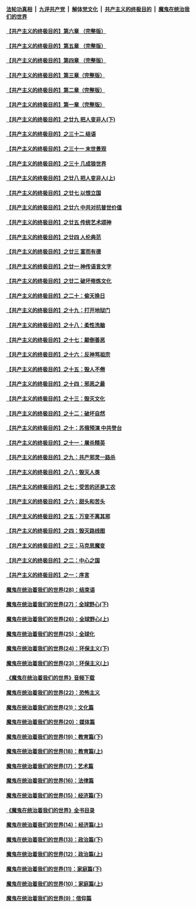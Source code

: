 

####  [法轮功真相](../../../../basic/blob/master/README.md?t=06071831) &nbsp;|&nbsp; [九评共产党](../../../../9ping.md/blob/master/README.md?t=06071831) &nbsp;|&nbsp; [解体党文化](../../../../jtdwh.md/blob/master/README.md?t=06071831)  &nbsp;|&nbsp; [共产主义的终极目的](../../../../gczydzjmd.md/blob/master/README.md?t=06071831) &nbsp;|&nbsp; [魔鬼在统治我们的世界](../../../../mgztzwmdsj.md/blob/master/README.md?t=06071831) 

#### [【共产主义的终极目的】第六章 （完整版）](../pages/nsc422/n11428913.md?t=06071831) 

#### [【共产主义的终极目的】第五章 （完整版）](../pages/nsc422/n11428912.md?t=06071831) 

#### [【共产主义的终极目的】第四章 （完整版）](../pages/nsc422/n11428907.md?t=06071831) 

#### [【共产主义的终极目的】第三章（完整版）](../pages/nsc422/n11428848.md?t=06071831) 

#### [【共产主义的终极目的】第二章（完整版）](../pages/nsc422/n11428831.md?t=06071831) 

#### [【共产主义的终极目的】第一章（完整版）](../pages/nsc422/n11417651.md?t=06071831) 

#### [【共产主义的终极目的】之廿九 把人变非人(下)](../pages/nsc422/n11344140.md?t=06071831) 

#### [【共产主义的终极目的】之三十二 结语](../pages/nsc422/n11360535.md?t=06071831) 

#### [【共产主义的终极目的】之三十一 末世景观](../pages/nsc422/n11351129.md?t=06071831) 

#### [【共产主义的终极目的】之三十 几成狼世界](../pages/nsc422/n11348280.md?t=06071831) 

#### [【共产主义的终极目的】之廿八 把人变非人(上)](../pages/nsc422/n11340492.md?t=06071831) 

#### [【共产主义的终极目的】之廿七 以恨立国](../pages/nsc422/n11336944.md?t=06071831) 

#### [【共产主义的终极目的】之廿六 中共对抗普世价值](../pages/nsc422/n11324785.md?t=06071831) 

#### [【共产主义的终极目的】之廿五 传统艺术颂神](../pages/nsc422/n11296396.md?t=06071831) 

#### [【共产主义的终极目的】之廿四 人伦典范](../pages/nsc422/n11296397.md?t=06071831) 

#### [【共产主义的终极目的】之廿三 富而有德](../pages/nsc422/n11283598.md?t=06071831) 

#### [【共产主义的终极目的】之廿一 神传语言文字](../pages/nsc422/n11263265.md?t=06071831) 

#### [【共产主义的终极目的】之廿二 破坏修炼文化](../pages/nsc422/n11245728.md?t=06071831) 

#### [【共产主义的终极目的】之二十：偷天换日](../pages/nsc422/n11238846.md?t=06071831) 

#### [【共产主义的终极目的】之十九：打开地狱门](../pages/nsc422/n11206376.md?t=06071831) 

#### [【共产主义的终极目的】之十八：柔性洗脑](../pages/nsc422/n11199994.md?t=06071831) 

#### [【共产主义的终极目的】之十七：颠倒善恶](../pages/nsc422/n11179782.md?t=06071831) 

#### [【共产主义的终极目的】之十六：反神骂祖宗](../pages/nsc422/n11166798.md?t=06071831) 

#### [【共产主义的终极目的】之十五：毁人不倦](../pages/nsc422/n11166792.md?t=06071831) 

#### [【共产主义的终极目的】之十四：邪恶之最](../pages/nsc422/n11150249.md?t=06071831) 

#### [【共产主义的终极目的】之十三：毁灭文化](../pages/nsc422/n11135227.md?t=06071831) 

#### [【共产主义的终极目的】之十二：破坏自然](../pages/nsc422/n11135214.md?t=06071831) 

#### [【共产主义的终极目的】之十：苏俄预演 中共登台](../pages/nsc422/n11118424.md?t=06071831) 

#### [【共产主义的终极目的】之十一：屠杀精英](../pages/nsc422/n11118442.md?t=06071831) 

#### [【共产主义的终极目的】之九：共产邪灵一路杀](../pages/nsc422/n11114139.md?t=06071831) 

#### [【共产主义的终极目的】之八：毁灭人类](../pages/nsc422/n11108503.md?t=06071831) 

#### [【共产主义的终极目的】之七：受苦的还是工农](../pages/nsc422/n11101809.md?t=06071831) 

#### [【共产主义的终极目的】之六：甜头和苦头](../pages/nsc422/n11096971.md?t=06071831) 

#### [【共产主义的终极目的】之五：万变不离其邪](../pages/nsc422/n11091285.md?t=06071831) 

#### [【共产主义的终极目的】之四：毁灭路线图](../pages/nsc422/n11086284.md?t=06071831) 

#### [【共产主义的终极目的】之三：马克思魔变](../pages/nsc422/n11061941.md?t=06071831) 

#### [【共产主义的终极目的】之二：中心之国](../pages/nsc422/n11047728.md?t=06071831) 

#### [【共产主义的终极目的】之一：序言](../pages/nsc422/n11086077.md?t=06071831) 

#### [魔鬼在统治着我们的世界(28)：结束语](../pages/nsc422/n10936246.md?t=06071831) 

#### [魔鬼在统治着我们的世界(27)：全球野心(下)](../pages/nsc422/n10928319.md?t=06071831) 

#### [魔鬼在统治着我们的世界(26)：全球野心(上)](../pages/nsc422/n10900318.md?t=06071831) 

#### [魔鬼在统治着我们的世界(25)：全球化](../pages/nsc422/n10788205.md?t=06071831) 

#### [魔鬼在统治着我们的世界(24)：环保主义(下)](../pages/nsc422/n10695307.md?t=06071831) 

#### [魔鬼在统治着我们的世界(23)：环保主义(上)](../pages/nsc422/n10688613.md?t=06071831) 

#### [《魔鬼在统治着我们的世界》音频下载](../pages/nsc422/n10635553.md?t=06071831) 

#### [魔鬼在统治着我们的世界(22)：恐怖主义](../pages/nsc422/n10614727.md?t=06071831) 

#### [魔鬼在统治着我们的世界(21)：文化篇](../pages/nsc422/n10597706.md?t=06071831) 

#### [魔鬼在统治着我们的世界(20)：媒体篇](../pages/nsc422/n10586579.md?t=06071831) 

#### [魔鬼在统治着我们的世界(19)：教育篇(下)](../pages/nsc422/n10564808.md?t=06071831) 

#### [魔鬼在统治着我们的世界(18)：教育篇(上)](../pages/nsc422/n10526970.md?t=06071831) 

#### [魔鬼在统治着我们的世界(17)：艺术篇](../pages/nsc422/n10499093.md?t=06071831) 

#### [魔鬼在统治着我们的世界(16)：法律篇](../pages/nsc422/n10485969.md?t=06071831) 

#### [魔鬼在统治着我们的世界(15)：经济篇(下)](../pages/nsc422/n10469975.md?t=06071831) 

#### [《魔鬼在统治着我们的世界》全书目录](../pages/nsc422/n10464261.md?t=06071831) 

#### [魔鬼在统治着我们的世界(14)：经济篇(上)](../pages/nsc422/n10457370.md?t=06071831) 

#### [魔鬼在统治着我们的世界(13)：政治篇(下)](../pages/nsc422/n10448270.md?t=06071831) 

#### [魔鬼在统治着我们的世界(12)：政治篇(上)](../pages/nsc422/n10444576.md?t=06071831) 

#### [魔鬼在统治着我们的世界(11)：家庭篇(下)](../pages/nsc422/n10440961.md?t=06071831) 

#### [魔鬼在统治着我们的世界(10)：家庭篇(上)](../pages/nsc422/n10435448.md?t=06071831) 

#### [魔鬼在统治着我们的世界(9)：信仰篇](../pages/nsc422/n10432159.md?t=06071831) 


